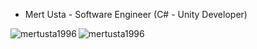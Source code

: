 -  Mert Usta - Software Engineer (C# - Unity Developer)

<p><img align="left" src="https://github-readme-stats.vercel.app/api?username=mertusta1996&show_icons=true&locale=en" alt="mertusta1996" /></p>

<p><img align="center" src="https://github-readme-stats.vercel.app/api/top-langs?username=mertusta1996&show_icons=true&locale=en&layout=compact" alt="mertusta1996" /></p>
